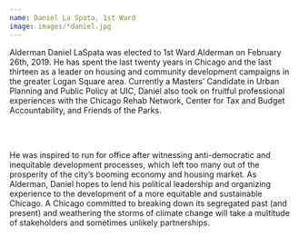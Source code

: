 ```yaml
---
name: Daniel La Spata, 1st Ward
image: images/*daniel.jpg
---
```


Alderman Daniel LaSpata was elected to 1st Ward Alderman on February 26th, 2019. He has spent the last twenty years in Chicago and the last thirteen as a leader on housing and community development campaigns in the greater Logan Square area. Currently a Masters’ Candidate in Urban Planning and Public Policy at UIC, Daniel also took on fruitful professional experiences with the Chicago Rehab Network, Center for Tax and Budget Accountability, and Friends of the Parks.

<br/>
<br/>

He was inspired to run for office after witnessing anti-democratic and inequitable development processes, which left too many out of the prosperity of the city’s booming economy and housing market. As Alderman, Daniel hopes to lend his political leadership and organizing experience to the development of a more equitable and sustainable Chicago. A Chicago committed to breaking down its segregated past (and present) and weathering the storms of climate change will take a multitude of stakeholders and sometimes unlikely partnerships.
